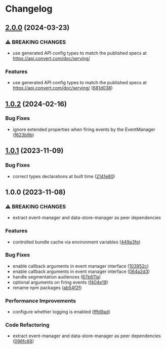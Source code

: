 # Changelog

## [2.0.0](https://github.com/convertcom/javascript-sdk/compare/js-sdk-event-v1.0.2...js-sdk-event-v2.0.0) (2024-03-23)


### ⚠ BREAKING CHANGES

* use generated API config types to match the published specs at https://api.convert.com/doc/serving/

### Features

* use generated API config types to match the published specs at https://api.convert.com/doc/serving/ ([681d038](https://github.com/convertcom/javascript-sdk/commit/681d03845c2d36e303930865275677e8a37faa15))

## [1.0.2](https://github.com/convertcom/javascript-sdk/compare/js-sdk-event-v1.0.1...js-sdk-event-v1.0.2) (2024-02-16)


### Bug Fixes

* ignore extended properties when firing events by the EventManager ([f623b9b](https://github.com/convertcom/javascript-sdk/commit/f623b9bdece54d50aa21da76b7c99ea33e632094))

## [1.0.1](https://github.com/convertcom/javascript-sdk/compare/js-sdk-event-v1.0.0...js-sdk-event-v1.0.1) (2023-11-09)


### Bug Fixes

* correct types declarations at built time ([2141e80](https://github.com/convertcom/javascript-sdk/commit/2141e800049f9bcbf4641444b763443f196de146))

## 1.0.0 (2023-11-08)


### ⚠ BREAKING CHANGES

* extract event-manager and data-store-manager as peer dependencies

### Features

* controlled bundle cache via environment variables ([449a3fe](https://github.com/convertcom/javascript-sdk/commit/449a3fe6a80f8cbaa2acf6aceb6c6b73eea387d3))


### Bug Fixes

* enable callback arguments in event manager interface ([103952c](https://github.com/convertcom/javascript-sdk/commit/103952caa092a8bb3b05989a3a20af898393b973))
* enable callback arguments in event manager interface ([064a2d3](https://github.com/convertcom/javascript-sdk/commit/064a2d3e0ec436bda7c5c2c0d4ec6679049fd148))
* handle segmentation audiences ([67b611a](https://github.com/convertcom/javascript-sdk/commit/67b611ae3820e82fb334c37e21e5d1a79ba113a3))
* optional arguments on firing events ([f404e19](https://github.com/convertcom/javascript-sdk/commit/f404e19faeee251648bfc184c00a96c32a6ba558))
* rename npm packages ([ab54f2f](https://github.com/convertcom/javascript-sdk/commit/ab54f2ff6da4bb11caf28136117d871b48b262ef))


### Performance Improvements

* configure whether logging is enabled ([fffd9ad](https://github.com/convertcom/javascript-sdk/commit/fffd9ade05178bf5b42d11f1b0c462f94dae59c9))


### Code Refactoring

* extract event-manager and data-store-manager as peer dependencies ([096fc68](https://github.com/convertcom/javascript-sdk/commit/096fc6800663886b9bbe57a8864a60b16e1138b6))
